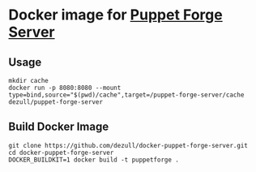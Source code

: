 # Docker image for [Puppet Forge Server](https://github.com/kindredgroup/puppet-forge-server)

## Usage

```shell
mkdir cache
docker run -p 8080:8080 --mount type=bind,source="$(pwd)/cache",target=/puppet-forge-server/cache dezull/puppet-forge-server 
```

## Build Docker Image

```shell
git clone https://github.com/dezull/docker-puppet-forge-server.git
cd docker-puppet-forge-server
DOCKER_BUILDKIT=1 docker build -t puppetforge .
```
